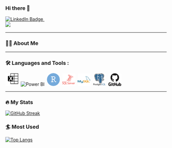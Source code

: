 ### Hi there 👋


<!--
**KyeongJeKim/KyeongJeKim** is a ✨ _special_ ✨ repository because its `README.md` (this file) appears on your GitHub profile.

Here are some ideas to get you started:
- WEB
- https://www.sitepoint.com/github-profile-readme/
- https://github-readme-streak-stats.herokuapp.com/demo/

- 🔭 I’m currently working on ...
- 🌱 I’m currently learning ...
- 👯 I’m looking to collaborate on ...
- 🤔 I’m looking for help with ...
- 💬 Ask me about ...
- 📫 How to reach me: ...
- 😄 Pronouns: ...
- ⚡ Fun fact: ...
-->

<div id="badges">
  <a href="www.linkedin.com/in/kjkim90">
    <img src="https://img.shields.io/badge/LinkedIn-blue?style=for-the-badge&logo=linkedin&logoColor=white" alt="LinkedIn Badge"/>
  </a>
  <img src="https://komarev.com/ghpvc/?username=KyeongJekim&style=flat-square&color=blue" alt=""/>
  </a>
</div>
<!-- > -->

<div id="header" align="left">
    <img src="https://media.giphy.com/media/LWJ7cKyiWPCnVyuAhT/giphy.gif" width="250"/>
<!--   <img src="https://media.giphy.com/media/M9gbBd9nbDrOTu1Mqx/giphy.gif" width=auto/> -->
  </a>
</div>

---

### :technologist: About Me


---

### :hammer_and_wrench: Languages and Tools :
<div>
  <img src="https://github.com/microsoft/PowerBI-Icons/blob/main/SVG/Excel-Workbook.svg" title="Excel" alt="Excel" width="40" height="40"/>&nbsp;
  <img src="https://github.com/microsoft/PowerBI-Icons/blob/main/SVG/Power-BI.svg" title="Power BI" alt="Power BI" width="40" height="40"/>&nbsp;
  <img src="https://github.com/devicons/devicon/blob/master/icons/rstudio/rstudio-original.svg" title="R" alt="R" width="40" height="40"/>&nbsp;
  <img src="https://github.com/devicons/devicon/blob/master/icons/microsoftsqlserver/microsoftsqlserver-plain-wordmark.svg" title="MSSQL" alt="MSSQL" width="40" height="40"/>&nbsp;
  <img src="https://github.com/devicons/devicon/blob/master/icons/mysql/mysql-original-wordmark.svg" title="MySQL" alt="MySQL" width="40" height="40"/>&nbsp;
  <img src="https://github.com/devicons/devicon/blob/master/icons/postgresql/postgresql-original-wordmark.svg" title="PostgreSQL" alt="PostgreSQL" width="40" height="40"/>&nbsp;
  <img src="https://github.com/devicons/devicon/blob/master/icons/github/github-original-wordmark.svg" title="GitHub" **alt="GitHub" width="40" height="40"/>
</div>

-----

### :fire: My Stats

[![GitHub Streak](https://github-readme-streak-stats.herokuapp.com?user=KyeongJeKim&theme=dark&type=png)](https://git.io/streak-stats)

### :surfer: Most Used

[![Top Langs](https://github-readme-stats.vercel.app/api/top-langs/?username=KyeongJeKim&layout=compact&theme=vision-friendly-dark)](https://github.com/anuraghazra/github-readme-stats)
